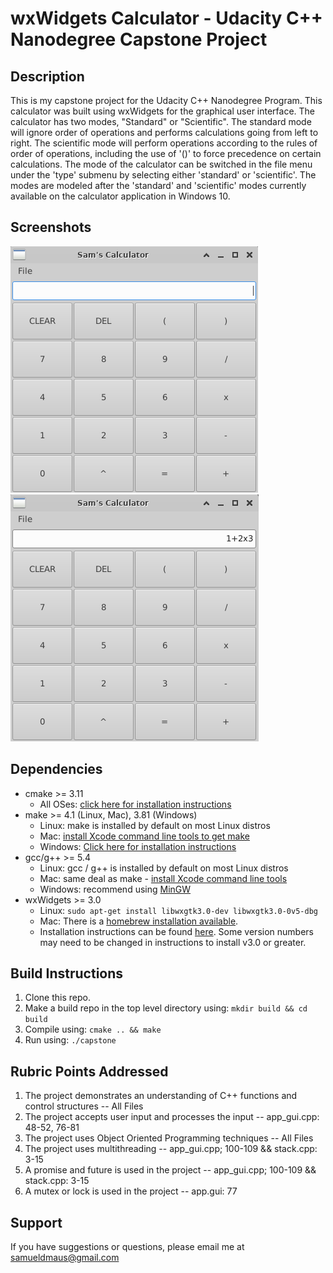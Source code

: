 # wxWidgets Calculator - Udacity C++ Nanodegree Capstone Project

## Description
This is my capstone project for the Udacity C++ Nanodegree Program. This calculator was built using wxWidgets for the graphical user interface.
The calculator has two modes, "Standard" or "Scientific". The standard mode will ignore order of operations and performs calculations going from
left to right. The scientific mode will perform operations according to the rules of order of operations, including the use of '()' to force precedence on certain
calculations. The mode of the calculator can be switched in the file menu under the 'type' submenu by selecting either 'standard' or 'scientific'. The modes are modeled after the 'standard' and 'scientific' modes currently available on the calculator application in Windows 10.

## Screenshots
![basecalc](/imgs/base_calc.png)
![equationcalc](/imgs/equation_calc.png)

## Dependencies
* cmake >= 3.11
  * All OSes: [click here for installation instructions](https://cmake.org/install/)
* make >= 4.1 (Linux, Mac), 3.81 (Windows)
  * Linux: make is installed by default on most Linux distros
  * Mac: [install Xcode command line tools to get make](https://developer.apple.com/xcode/features/)
  * Windows: [Click here for installation instructions](http://gnuwin32.sourceforge.net/packages/make.htm)
* gcc/g++ >= 5.4
  * Linux: gcc / g++ is installed by default on most Linux distros
  * Mac: same deal as make - [install Xcode command line tools](https://developer.apple.com/xcode/features/)
  * Windows: recommend using [MinGW](http://www.mingw.org/)
* wxWidgets >= 3.0
  * Linux: `sudo apt-get install libwxgtk3.0-dev libwxgtk3.0-0v5-dbg`
  * Mac: There is a [homebrew installation available](https://formulae.brew.sh/formula/wxmac).
  * Installation instructions can be found [here](https://wiki.wxwidgets.org/Install). Some version numbers may need to be changed in instructions to install v3.0 or greater.

## Build Instructions
1. Clone this repo.
2. Make a build repo in the top level directory using: `mkdir build && cd build`
3. Compile using: `cmake .. && make`
4. Run using: `./capstone`

## Rubric Points Addressed
1. The project demonstrates an understanding of C++ functions and control structures -- All Files
2. The project accepts user input and processes the input -- app_gui.cpp: 48-52, 76-81
3. The project uses Object Oriented Programming techniques -- All Files
4. The project uses multithreading -- app_gui.cpp; 100-109 && stack.cpp: 3-15
5. A promise and future is used in the project -- app_gui.cpp; 100-109 && stack.cpp: 3-15
6. A mutex or lock is used in the project -- app.gui: 77

## Support
If you have suggestions or questions, please email me at samueldmaus@gmail.com